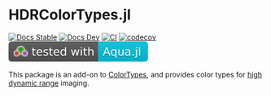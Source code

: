 # HDRColorTypes.jl
[![Docs Stable](https://img.shields.io/badge/docs-stable-blue.svg)](https://kimikage.github.io/HDRColorTypes.jl/stable)
[![Docs Dev](https://img.shields.io/badge/docs-dev-blue.svg)](https://kimikage.github.io/HDRColorTypes.jl/dev)
[![CI](https://github.com/kimikage/HDRColorTypes.jl/workflows/CI/badge.svg)](https://github.com/kimikage/HDRColorTypes.jl/actions?query=workflow%3ACI)
[![codecov](https://codecov.io/gh/kimikage/HDRColorTypes.jl/graph/badge.svg?token=YwObVAAvcU)](https://codecov.io/gh/kimikage/HDRColorTypes.jl)
[![Aqua QA](https://raw.githubusercontent.com/JuliaTesting/Aqua.jl/master/badge.svg)](https://github.com/JuliaTesting/Aqua.jl)

This package is an add-on to [ColorTypes](https://github.com/JuliaGraphics/ColorTypes.jl),
and provides color types for [high dynamic range](https://en.wikipedia.org/wiki/High_dynamic_range)
imaging.
